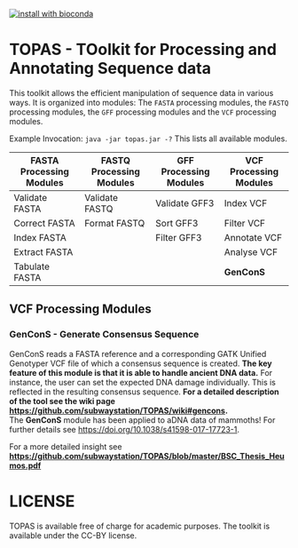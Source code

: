 [![install with bioconda](https://img.shields.io/badge/install%20with-bioconda-brightgreen.svg?style=flat-square)](http://bioconda.github.io/recipes/topas/README.html)

# TOPAS - TOolkit for Processing and Annotating Sequence data
This toolkit allows the efficient manipulation of sequence data in various ways. It is organized into modules: The `FASTA` processing modules, the `FASTQ` processing modules, the `GFF` processing modules and the `VCF` processing modules.

Example Invocation:
  `java -jar topas.jar -?`
This lists all available modules.

| FASTA Processing Modules  | FASTQ Processing Modules | GFF Processing Modules | VCF Processing Modules |
| ------------- | ------------- |------------- | ------------- |
| Validate FASTA  | Validate FASTQ  | Validate GFF3 | Index VCF |
| Correct FASTA  | Format FASTQ  | Sort GFF3 | Filter VCF |
| Index FASTA  |  | Filter GFF3 | Annotate VCF |
| Extract FASTA  |  |  | Analyse VCF |
| Tabulate FASTA  |  |  | **GenConS** |

## VCF Processing Modules
### GenConS - Generate Consensus Sequence
GenConS reads a FASTA reference and a corresponding GATK Unified Genotyper VCF file of which a consensus sequence is created. **The key feature of this module is that it is able to handle ancient DNA data.** For instance, the user can set the expected DNA damage individually. This is reflected in the resulting consensus sequence. **For a detailed description of the tool see the wiki page https://github.com/subwaystation/TOPAS/wiki#gencons.** \
The **GenConS** module has been applied to aDNA data of mammoths! For further details see https://doi.org/10.1038/s41598-017-17723-1.

For a more detailed insight see **https://github.com/subwaystation/TOPAS/blob/master/BSC_Thesis_Heumos.pdf**

# LICENSE
TOPAS is available free of charge for academic purposes. The toolkit is available under the CC-BY license.
